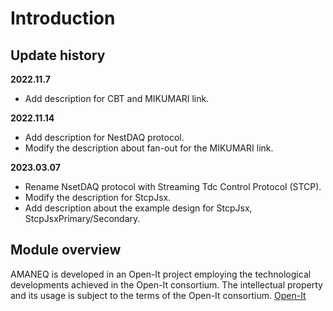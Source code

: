# Introduction

## Update history

**2022.11.7**

* Add description for CBT and MIKUMARI link.

**2022.11.14**

* Add description for NestDAQ protocol.
* Modify the description about fan-out for the MIKUMARI link.

**2023.03.07**

* Rename NsetDAQ protocol with Streaming Tdc Control Protocol (STCP).
* Modify the description for StcpJsx.
* Add description about the example design for StcpJsx, StcpJsxPrimary/Secondary.

## Module overview

AMANEQ is developed in an Open-It project employing the technological developments achieved in the Open-It consortium. The intellectual property and its usage is subject to the terms of the Open-It consortium.
[Open-It](http://openit.kek.jp/project/StrHRTDC)


